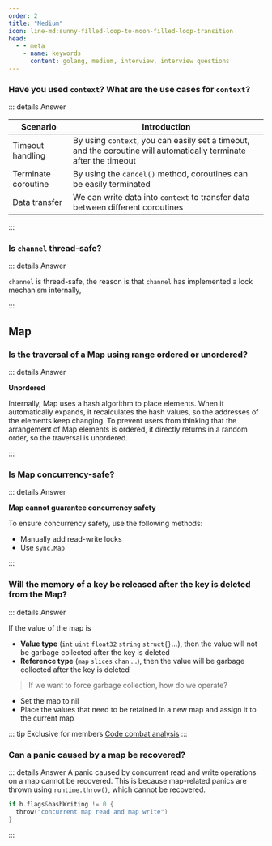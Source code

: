 ```yaml
---
order: 2
title: "Medium"
icon: line-md:sunny-filled-loop-to-moon-filled-loop-transition
head:
  - - meta
    - name: keywords
      content: golang, medium, interview, interview questions
---
```


### Have you used `context`? What are the use cases for `context`?

::: details Answer

| Scenario            | Introduction                                                                                                       |
| ------------------- | ------------------------------------------------------------------------------------------------------------------ |
| Timeout handling    | By using `context`, you can easily set a timeout, and the coroutine will automatically terminate after the timeout |
| Terminate coroutine | By using the `cancel()` method, coroutines can be easily terminated                                                |
| Data transfer       | We can write data into `context` to transfer data between different coroutines                                     |

:::

### Is `channel` thread-safe?

::: details Answer

`channel` is thread-safe, the reason is that `channel` has implemented a lock mechanism internally,

:::

## Map

### Is the traversal of a Map using range ordered or unordered?

::: details Answer

**Unordered**

Internally, Map uses a hash algorithm to place elements. When it automatically expands, it recalculates the hash values, so the addresses of the elements keep changing. To prevent users from thinking that the arrangement of Map elements is ordered, it directly returns in a random order, so the traversal is unordered.

:::

### Is Map concurrency-safe?

::: details Answer

**Map cannot guarantee concurrency safety**

To ensure concurrency safety, use the following methods:

- Manually add read-write locks
- Use `sync.Map`

:::

### Will the memory of a key be released after the key is deleted from the Map?

::: details Answer

If the value of the map is 

- **Value type** (`int` `uint` `float32` `string` `struct{}`...), then the value will not be garbage collected after the key is deleted
- **Reference type** (`map` `slices` `chan` ...), then the value will be garbage collected after the key is deleted

> If we want to force garbage collection, how do we operate?

- Set the map to nil
- Place the values that need to be retained in a new map and assign it to the current map

::: tip Exclusive for members
[Code combat analysis](https://articles.zsxq.com/id_4w1a11i6xrw0.html)
:::

### Can a panic caused by a map be recovered?

::: details Answer
A panic caused by concurrent read and write operations on a map cannot be recovered. This is because map-related panics are thrown using `runtime.throw()`, which cannot be recovered.

```go
if h.flags&hashWriting != 0 {
  throw("concurrent map read and map write")
}
```
:::